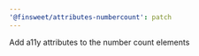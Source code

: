 ```yaml
---
'@finsweet/attributes-numbercount': patch
---
```


Add a11y attributes to the number count elements
